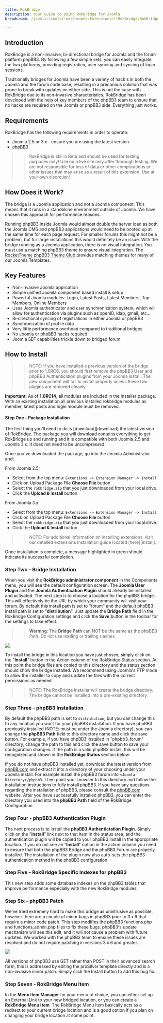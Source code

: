 ```yaml
---
title: RokBridge
description: Your Guide to Using RokBridge for Joomla
breadcrumb: /joomla:Joomla/!extensions:Extensions/!!RokBridge:RokBridge

---
```


Introduction
-----

RokBridge is a non-invasive, bi-directional bridge for Joomla and the forum platform phpBB3. By following a few simple sets, you can easily integrate the two platforms, providing registration, user syncing and syncing of login sessions.

Traditionally bridges for Joomla have been a variety of hack's in both the Joomla and the forum code base, resulting in a precarious solution that was prone to break with updates on either side. This is not the case with RokBridge due to its non-invasive characteristics. RokBridge has been developed with the help of key members of the phpBB3 team to ensure that no hacks are required on the Joomla or phpBB3 side. Everything just works.

Requirements
-----

RokBridge has the following requirements in order to operate:

* Joomla 2.5 or 3.x - ensure you are using the latest version.
* phpBB3

>> RokBridge is still in Beta and should be used for testing purposes only! Use on a live site only after thorough testing. We are not responsible for loss of data or other complications or other issues that may arise as a result of this extension. Use at your own discretion!

How Does it Work?
-----

The bridge is a Joomla application and not a Joomla component. This means that it runs in a standalone environment outside of Joomla. We have chosen this approach for performance reasons. 

Running phpBB3 inside Joomla would almost double the server load as both the Joomla CMS and phpBB3 applications would need to be booted up at the same time for each page request. For smaller forums this might not be a problem, but for large installations this would definitely be an issue. With the bridge running as a Joomla application, there is no visual integration. You must use a matching phpBB3 theme to ensure visual integration. The [RocketTheme phpBB3 Theme Club][theme] provides matching themes for many of our Joomla Templates.

Key Features
-----

* Non-invasive Joomla application
* Simple unified Joomla component based install & setup
* Powerful Joomla modules: Login, Latest Posts, Latest Members, Top Members, Online Members
* Uses Joomla authenticator and user synchronization system, which will allow for authentication via plugins such as openID, ldap, gmail, etc...
* Bi-directional syncing of registrations in either Joomla or phpBB3
* Synchronization of profile data
* Very little performance overhead compared to traditional bridges
* No Joomla or phpBB3 hacks required
* Joomla SEF capabilities trickle down to bridged forum

How to Install
--------------

>> NOTE: If you have installed a previous version of the bridge prior to 1.0RC6, you should first remove the phpBB3 User and phpBB3 Authentication plugins from your Joomla install. The new component will fail to install properly unless these two plugins are removed cleanly.

**Important**: As of **1.0RC14**, all modules are included in the installer package. With an existing installation all previous installed rokbridge modules as member, latest posts and login module must be removed.

#### Step One - Package Installation

The first thing you’ll need to do is [download][download] the latest version of RokBridge. The package you will download contains everything to get RokBridge up and running and it is compatible with both Joomla 2.5 and Joomla 3.x. It does not need to be uncompressed. 

Once you've downloaded the package, go into the Joomla Administrator and:

From Joomla 2.5:

* Select from the top menu: `Extensions -> Extension Manager -> Install`
* Click on Upload Package File **Choose File** button
* Select the `rokbridge.zip` that you just downloaded from your local drive.
* Click the **Upload & Install** button.

From Joomla 3.x:

* Select from the top menu: `Extensions -> Extension Manager -> Install`
* Click on Upload Package File **Choose File** button
* Select the `rokbridge.zip` that you just downloaded from your local drive.
* Click the **Upload & Install** button.

>> NOTE: For additional information on installing extensions, visit our detailed extensions installation guide located [here][install].

Once installation is complete, a message highlighted in green should indicate its successful completion.

### Step Two - Bridge Installation

When you visit the **RokBridge administrator component** in the Components menu, you will see the default configuration screen. The **Joomla User Plugin** and the **Joomla Authentication Plugin** should already be installed and activated. The next step is to choose a location for the phpBB3 bridge. This will effectively be the URL by which your community will visit your forum. By default this install path is set to "forum" and the default phpBB3 install path is set to "**distribution**". Just update the **Bridge Path** field in the RokBridge Configuration settings and click the **Save** button in the toolbar for the settings to take effect. 

>> **Warning**: The **Bridge Path** can NOT be the same as the phpBB3 Path. Do not use leading or trailing slashes.

![][rokbridge1]

To install the bridge in this location you have just chosen, simply click on the "**Install**" button in the Action column of the RokBridge Status section. At this point the bridge files are copied to this directory and the status section should show the bridge installed. We recommend using Joomla's FTP mode to allow the installer to copy and update the files with the correct permissions as needed.

>> NOTE: The RokBridge installer will create the bridge directory. The bridge cannot be installed into a pre-existing directory.

### Step Three - phpBB3 Installation

By default the phpBB3 path is set to `distribution`, but you can change this to any location you want for your phpBB3 installation. If you have phpBB3 previously installed (NOTE: must be under the Joomla directory), you can change the **phpBB3 Path** field to this directory name and click the save button. For example, if you have phpBB3 installed in "phpbb3_forum" directory, change the path to this and click the save button to save your configuration changes. If the path is a valid phpBB3 install, this will be recognized and shown in the **RokBridge Status** section below.

If you do not have phpBB3 installed yet, download the latest version from [phpBB.com][phpbb] and extract it into a directory of your choosing under your Joomla install. For example install the phpBB3 forum into `<Joomla Directory>/phpbb3`. Then point your browser to this directory and follow the installation instructions to fully install phpBB3. If you have any questions regarding the installation of phpBB3, please consult the [phpBB.com][phpbb] website. After you have successfully installed phpBB3, you can enter the directory you used into the **phpBB3 Path** field of the RokBridge Configuration.

### Step Four - phpBB3 Authentication Plugin

The next process is to install the **phpBB3 Authentictation Plugin**. Simply click on the "**Install**" link next to that item in the status area, and the authentication plugin will be copied to your phpBB3 install in the appropriate location. If you do not see an "**Install**" option in the action column you need to ensure that both the phpBB3 Bridge and the phpBB3 Forum are properly installed. The installation of the plugin now also auto-sets the phpBB3 authentication method in the phpBB3 configuration.

### Step Five - RokBridge Specific Indexes for phpBB3

This new step adds some database indexes on the phpBB3 tables that improve performance especially with the new RokBridge modules.

### Step Six - phpBB3 Patch

We've tried extremely hard to make this bridge as unintrusive as possible, however there are a couple of minor bugs in phpBB3 prior to 3.x.6 that require a minor code patch. This step modifies the phpBB3 functions.php and functions_admin.php files to fix these bugs. phpBB3's update mechanism will see this edit, and it will not cause a problem with future updates. We worked with the phpBB3 team to ensure these issues are resolved and do not require patching in versions 3.x.6 and greater.

![][rokbridge2]

All versions of phpBB3 use GET rather than POST in their advanced search form, this is addressed by editing the proSilver template directly and is a non-invasive minor patch. Simply click the Install button to add this bug fix.

### Step Seven - RokBridge Menu Item

In the **Menu Item Manager** for your menu of choice, you can either set up an External Link to your new bridged location, or you can create a **RokBridge Menu Item**. The RokBridge Menu Item basically acts as a redirect to your current bridge location and is a good option if you plan on changing your bridge location at some point.

[featured]: assets/rokbridge.jpeg
[rokbridge-download]: http://www.rockettheme.com/extensions-joomla/rokbridge
[rokbridge1]: assets/rokbridge_1.jpg
[rokbridge2]: assets/rokbridge_2.jpg
[gantrywidget]: assets/wp_RokBridge_gantrywidget.jpeg
[phpbb]: http://phpbb.com
[theme]: http://www.rockettheme.com/phpbb3
